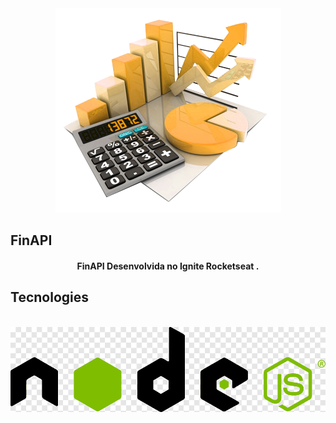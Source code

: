 <div align="center">
  <img src="github/finapi.png" alt="Podcastr logo" style: {heigth: "10rem"}>
</div>

## FinAPI

<h4 align="center">
  FinAPI Desenvolvida no Ignite Rocketseat .
</h4>

## Tecnologies

<div align="center">
  <br />
  <img src="github/node.png" alt="Technologies used">
</div>
